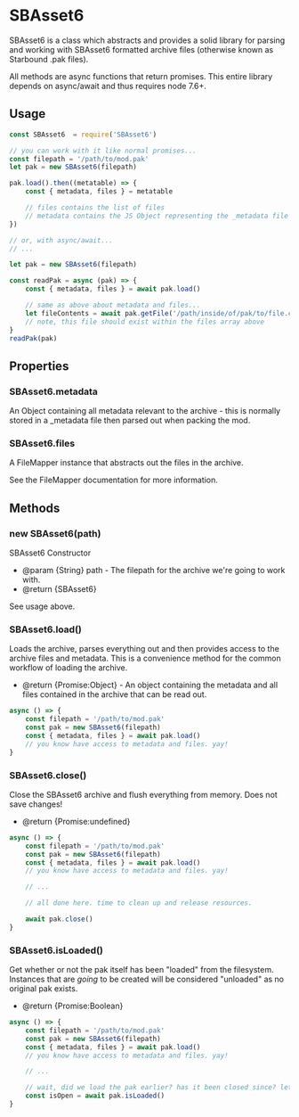 # SBAsset6

SBAsset6 is a class which abstracts and provides a solid library for parsing and working with SBAsset6 formatted archive files
 (otherwise known as Starbound .pak files).

All methods are async functions that return promises. This entire library depends on async/await and thus requires node 7.6+.

## Usage

``` js
const SBAsset6  = require('SBAsset6')

// you can work with it like normal promises...
const filepath = '/path/to/mod.pak'
let pak = new SBAsset6(filepath)

pak.load().then((metatable) => {
	const { metadata, files } = metatable

	// files contains the list of files
	// metadata contains the JS Object representing the _metadata file contents
})

// or, with async/await...
// ...

let pak = new SBAsset6(filepath)

const readPak = async (pak) => {
	const { metadata, files } = await pak.load()

	// same as above about metadata and files...
	let fileContents = await pak.getFile('/path/inside/of/pak/to/file.config')
	// note, this file should exist within the files array above
}
readPak(pak)
```

## Properties

### SBAsset6.metadata

An Object containing all metadata relevant to the archive - this is normally stored in a \_metadata file then parsed out when packing the mod.

### SBAsset6.files

A FileMapper instance that abstracts out the files in the archive.

See the FileMapper documentation for more information.

## Methods

### new SBAsset6(path)

SBAsset6 Constructor

* @param  {String} path - The filepath for the archive we're going to work with.
* @return {SBAsset6}

See usage above.

### SBAsset6.load()

Loads the archive, parses everything out and then provides access to the archive files and metadata.
This is a convenience method for the common workflow of loading the archive.

* @return {Promise:Object} - An object containing the metadata and all files contained in the archive that can be read out.

``` js
async () => {
	const filepath = '/path/to/mod.pak'
	const pak = new SBAsset6(filepath)
	const { metadata, files } = await pak.load()
	// you know have access to metadata and files. yay!
}
```

### SBAsset6.close()

Close the SBAsset6 archive and flush everything from memory.
Does not save changes!

* @return {Promise:undefined}

``` js
async () => {
	const filepath = '/path/to/mod.pak'
	const pak = new SBAsset6(filepath)
	const { metadata, files } = await pak.load()
	// you know have access to metadata and files. yay!

	// ...

	// all done here. time to clean up and release resources.

	await pak.close()
}
```

### SBAsset6.isLoaded()

Get whether or not the pak itself has been "loaded" from the filesystem.
Instances that are *going* to be created will be considered "unloaded" as no original pak exists.

* @return {Promise:Boolean}

``` js
async () => {
	const filepath = '/path/to/mod.pak'
	const pak = new SBAsset6(filepath)
	const { metadata, files } = await pak.load()
	// you know have access to metadata and files. yay!

	// ...

	// wait, did we load the pak earlier? has it been closed since? let's check...
	const isOpen = await pak.isLoaded()
}
```
